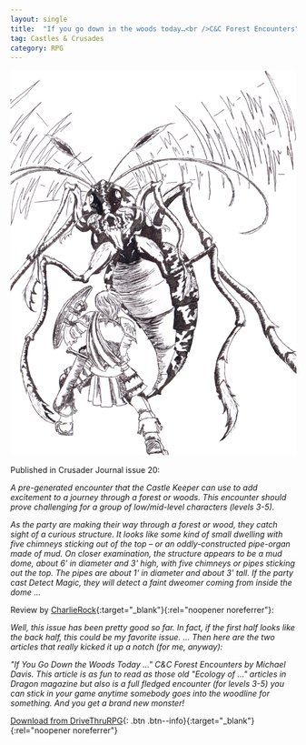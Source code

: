 ```yaml
---
layout: single
title:  "If you go down in the woods today…<br />C&C Forest Encounters"
tag: Castles & Crusades
category: RPG
---
```


![If you go down to the woods today, C&C forest encounters in Crusader Journal 20](/assets/images/Wasp.png)

Published in Crusader Journal issue 20:

*A pre-generated encounter that the Castle Keeper can use to add excitement to a journey through a forest or woods.
This encounter should prove challenging for a group of low/mid-level characters (levels 3-5).*

*As the party are making their way through a forest or wood, they catch sight of a curious structure. It looks like
some kind of small dwelling with five chimneys sticking out of the top – or an oddly-constructed pipe-organ made of
mud. On closer examination, the structure appears to be a mud dome, about 6' in diameter and 3' high, with five
chimneys or pipes sticking out the top. The pipes are about 1' in diameter and about 3' tall. If the party cast
Detect Magic, they will detect a faint dweomer coming from inside the dome …*

Review by [CharlieRock](https://www.trolllord.com/forums/viewtopic.php?p=134198#p134198){:target="_blank"}{:rel="noopener noreferrer"}:

*Well, this issue has been pretty good so far. In fact, if the first half looks like the back half, this could be my favorite issue. …
Then here are the two articles that really kicked it up a notch (for me, anyway):*

*"If You Go Down the Woods Today ..." C&C Forest Encounters by Michael Davis. This article is as fun to read as those old
"Ecology of ..." articles in Dragon magazine but also is a full fledged encounter (for levels 3-5) you can stick in your
game anytime somebody goes into the woodline for something. And you get a brand new monster!*

[Download from DriveThruRPG](https://www.drivethrurpg.com/product/65366/Crusader-Journal-No-20?affiliate_id=208228){: .btn .btn--info}{:target="_blank"}{:rel="noopener noreferrer"}
